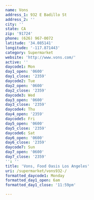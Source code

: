 ```yaml
---
name: Vons
address_1: 932 E Badillo St
address_2: ''
city: ''
state: CA
zip: '91724'
phone: (626) 967-0072
latitude: '34.085141'
longitude: '-117.871443'
category: Supermarket
website: 'http://www.vons.com/'
active: ''
daycode1: Mon
day1_open: '0600'
day1_close: '2359'
daycode2: Tue
day2_open: '0600'
day2_close: '2359'
daycode3: Wed
day3_open: '0600'
day3_close: '2359'
daycode4: Thu
day4_open: '2359'
daycode5: Fri
day5_open: '0600'
day5_close: '2359'
daycode6: Sat
day6_open: '0600'
day6_close: '2359'
daycode7: Sun
day7_open: '0600'
day7_close: '2359'
'': ''
title: 'Vons, Food Oasis Los Angeles'
uri: /supermarket/vons932-/
formatted_daycode1: Monday
formatted_day1_open: 6am
formatted_day1_close: '11:59pm'

---
```

